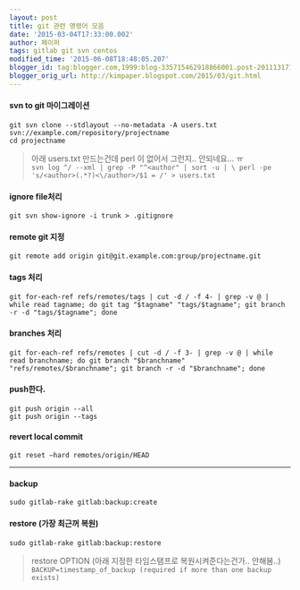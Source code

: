 ```yaml
---
layout: post
title: git 관련 명령어 모음
date: '2015-03-04T17:33:00.002'
author: 페이퍼
tags: gitlab git svn centos
modified_time: '2015-06-08T18:48:05.207'
blogger_id: tag:blogger.com,1999:blog-335715462918866001.post-2011131711525447741
blogger_orig_url: http://kimpaper.blogspot.com/2015/03/git.html
---
```


#### svn to git 마이그레이션
```shell
git svn clone --stdlayout --no-metadata -A users.txt svn://example.com/repository/projectname
cd projectname
```
>아래 users.txt 만드는건데 perl 이 없어서 그런지.. 안되네요... ㅠ  
>```svn log ^/ --xml | grep -P "^<author" | sort -u | \ perl -pe 's/<author>(.*?)<\/author>/$1 = /' > users.txt```

#### ignore file처리
```shell
git svn show-ignore -i trunk > .gitignore
```

#### remote git 지정
```shell
git remote add origin git@git.example.com:group/projectname.git
```


#### tags 처리
```shell
git for-each-ref refs/remotes/tags | cut -d / -f 4- | grep -v @ | while read tagname; do git tag "$tagname" "tags/$tagname"; git branch -r -d "tags/$tagname"; done
```

#### branches 처리
```shell
git for-each-ref refs/remotes | cut -d / -f 3- | grep -v @ | while read branchname; do git branch "$branchname" "refs/remotes/$branchname"; git branch -r -d "$branchname"; done
```

#### push한다.
```shell
git push origin --all
git push origin --tags
```


#### revert local commit 
```shell
git reset —hard remotes/origin/HEAD
```

-----------

#### backup
```shell
sudo gitlab-rake gitlab:backup:create
```

#### restore (가장 최근꺼 복원)
```shell
sudo gitlab-rake gitlab:backup:restore
```
>restore OPTION (아래 지정한 타임스탬프로 복원시켜준다는건가.. 안해봄..)  
>```BACKUP=timestamp_of_backup (required if more than one backup exists)```

